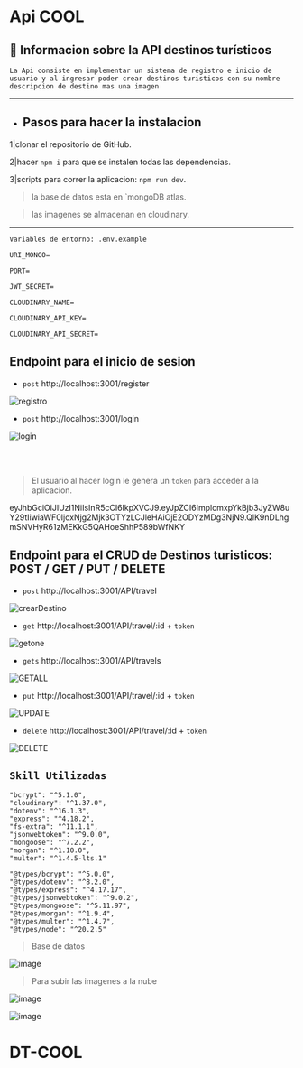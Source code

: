 # Api COOL
## :book: Informacion sobre la API destinos turísticos

`La Api consiste en implementar un sistema de registro e inicio de usuario y al ingresar poder crear destinos turisticos con su nombre descripcion de destino mas una imagen `
_____________________________________________________________________
- ## Pasos para hacer la instalacion
 
 1|clonar el repositorio de GitHub.
 
 2|hacer `npm i` para que se instalen todas las dependencias.
 
 3|scripts para correr la aplicacion: `npm run dev`.
 
  > la base de datos esta en `mongoDB atlas.

  > las imagenes se almacenan en cloudinary.
   
 

______________________________________________________________________________________________________________________
  `Variables de entorno: .env.example`  
  
  
    URI_MONGO=
  
    PORT=
   
    JWT_SECRET=
   
    CLOUDINARY_NAME=
   
    CLOUDINARY_API_KEY=
   
    CLOUDINARY_API_SECRET=
   


 


## Endpoint para el inicio de sesion

- `post` http://localhost:3001/register


![registro](https://github.com/JerlibGnzlz/DT-COOL/assets/84889284/c566b27c-e493-4171-af08-8fd93c2a7448)


- `post` http://localhost:3001/login


![login](https://github.com/JerlibGnzlz/DT-COOL/assets/84889284/9ddd078c-49fb-4d20-bf8e-9c3628a23a0a)

<br><br>
> El usuario al hacer login le genera un `token` para acceder a la aplicacion.
>
 
 eyJhbGciOiJIUzI1NiIsInR5cCI6IkpXVCJ9.eyJpZCI6ImplcmxpYkBjb3JyZW8uY29tIiwiaWF0IjoxNjg2Mjk3OTYzLCJleHAiOjE2ODYzMDg3NjN9.QlK9nDLhgmSNVHyR61zMEKkG5QAHoeShhP589bWfNKY

## Endpoint para el CRUD de Destinos turisticos: POST / GET / PUT / DELETE

- `post` http://localhost:3001/API/travel 


![crearDestino](https://github.com/JerlibGnzlz/DT-COOL/assets/84889284/568aabc2-fe58-4e2f-9949-202b6ebc8f35)

- `get` http://localhost:3001/API/travel/:id + `token`


![getone](https://github.com/JerlibGnzlz/DT-COOL/assets/84889284/e19e763a-31f5-4744-b692-4981cc5e7dc4)


- `gets` http://localhost:3001/API/travels


![GETALL](https://github.com/JerlibGnzlz/DT-COOL/assets/84889284/b8c75766-888c-4b76-8ff6-2b444419fc2e)


- `put` http://localhost:3001/API/travel/:id + `token`


![UPDATE](https://github.com/JerlibGnzlz/DT-COOL/assets/84889284/1ddbf827-466b-40ee-ac86-d15e2f807615)


- `delete` http://localhost:3001/API/travel/:id + `token`


![DELETE](https://github.com/JerlibGnzlz/DT-COOL/assets/84889284/337bf0e2-de4f-4942-bfe3-b4bc1004c79a)


## `Skill Utilizadas`

 
    "bcrypt": "^5.1.0",
    "cloudinary": "^1.37.0",
    "dotenv": "^16.1.3",
    "express": "^4.18.2",
    "fs-extra": "^11.1.1",
    "jsonwebtoken": "^9.0.0",
    "mongoose": "^7.2.2",
    "morgan": "^1.10.0",
    "multer": "^1.4.5-lts.1"

    "@types/bcrypt": "^5.0.0",
    "@types/dotenv": "^8.2.0",
    "@types/express": "^4.17.17",
    "@types/jsonwebtoken": "^9.0.2",
    "@types/mongoose": "^5.11.97",
    "@types/morgan": "^1.9.4",
    "@types/multer": "^1.4.7",
    "@types/node": "^20.2.5"

> Base de datos
> 
![image](https://github.com/JerlibGnzlz/DT-COOL/assets/84889284/8bf31db9-d8d0-45b0-a206-9cb12d5fe06e)


> Para subir las imagenes a la nube
> 
   ![image](https://github.com/JerlibGnzlz/DT-COOL/assets/84889284/000a260f-5bde-42de-896d-7fe2600d8e0e)
   
   
![image](https://github.com/JerlibGnzlz/DT-COOL/assets/84889284/9a998377-bf0c-45b7-9670-9e3f33fe9266)





# DT-COOL
